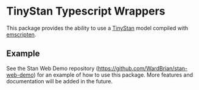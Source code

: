 # TinyStan Typescript Wrappers

This package provides the ability to use a [TinyStan](https://github.com/WardBrian/tinystan) model
compiled with [emscripten](https://emscripten.org/).

## Example

See the Stan Web Demo repository (https://github.com/WardBrian/stan-web-demo)
for an example of how to use this package. More features and documentation
will be added in the future.
